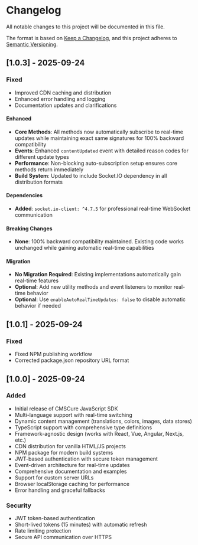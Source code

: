 # Changelog

All notable changes to this project will be documented in this file.

The format is based on [Keep a Changelog](https://keepachangelog.com/en/1.0.0/),
and this project adheres to [Semantic Versioning](https://semver.org/spec/v2.0.0.html).

## [1.0.3] - 2025-09-24

### Fixed
- Improved CDN caching and distribution
- Enhanced error handling and logging
- Documentation updates and clarifications

#### Enhanced
- **Core Methods**: All methods now automatically subscribe to real-time updates while maintaining exact same signatures for 100% backward compatibility
- **Events**: Enhanced `contentUpdated` event with detailed reason codes for different update types
- **Performance**: Non-blocking auto-subscription setup ensures core methods return immediately
- **Build System**: Updated to include Socket.IO dependency in all distribution formats

#### Dependencies
- **Added**: `socket.io-client: ^4.7.5` for professional real-time WebSocket communication

#### Breaking Changes
- **None**: 100% backward compatibility maintained. Existing code works unchanged while gaining automatic real-time capabilities

#### Migration
- **No Migration Required**: Existing implementations automatically gain real-time features
- **Optional**: Add new utility methods and event listeners to monitor real-time behavior
- **Optional**: Use `enableAutoRealTimeUpdates: false` to disable automatic behavior if needed

## [1.0.1] - 2025-09-24

### Fixed
- Fixed NPM publishing workflow
- Corrected package.json repository URL format

## [1.0.0] - 2025-09-24

### Added
- Initial release of CMSCure JavaScript SDK
- Multi-language support with real-time switching
- Dynamic content management (translations, colors, images, data stores)
- TypeScript support with comprehensive type definitions
- Framework-agnostic design (works with React, Vue, Angular, Next.js, etc.)
- CDN distribution for vanilla HTML/JS projects
- NPM package for modern build systems
- JWT-based authentication with secure token management
- Event-driven architecture for real-time updates
- Comprehensive documentation and examples
- Support for custom server URLs
- Browser localStorage caching for performance
- Error handling and graceful fallbacks

### Security
- JWT token-based authentication
- Short-lived tokens (15 minutes) with automatic refresh
- Rate limiting protection
- Secure API communication over HTTPS

